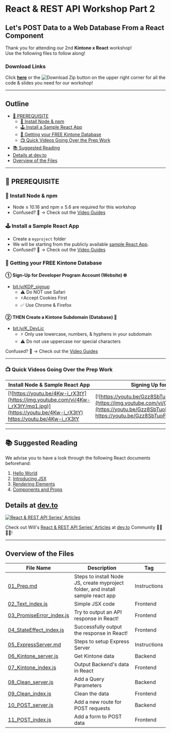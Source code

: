 <!-- 00_React_Workshop_v2.md -->
# React & REST API Workshop Part 2

## Let's POST Data to a Web Database From a React Component

Thank you for attending our 2nd **Kintone x React** workshop!  
Use the following files to follow along!

### Download Links
Click [**here**](https://gist.github.com/ahandsel/556e42aad59ff22604a9042174c556bc/archive/master.zip) or the ![Download Zip](https://user-images.githubusercontent.com/30670749/92357094-3e063e00-f122-11ea-8003-0307587e2c15.png) button on the upper right corner for all the code & slides you need for our workshop!

---

## Outline
  * [📎 PREREQUISITE](#-prerequisite)
    * [💾 Install Node & npm](#-install-node--npm)
    * [🕹️ Install a Sample React App](#️-install-a-sample-react-app)
    * [🚀 Getting your FREE Kintone Database](#-getting-your-free-kintone-database)
    * [📺 Quick Videos Going Over the Prep Work](#-quick-videos-going-over-the-prep-work)
  * [📚 Suggested Reading](#-suggested-reading)
  * [Details at dev.to](#details-at-devto)
  * [Overview of the Files](#overview-of-the-files)

---

## 📎 PREREQUISITE

### 💾 Install Node & npm
  * Node ≥ 10.16 and npm ≥ 5.6 are required for this workshop
  * Confused? 🤔 → Check out the [Video Guides](#-quick-videos-going-over-the-prep-work)

### 🕹️ Install a Sample React App
  * Create a `myproject` folder
  * We will be starting from the publicly available [sample React App](https://create-react-app.dev/).
  * Confused? 🤔 → Check out the [Video Guides](#-quick-videos-going-over-the-prep-work)

### 🚀 Getting your FREE Kintone Database

#### ① Sign-Up for Developer Program Account (Website) 🌐
  * [bit.ly/KDP_signup](https://bit.ly/KDP_signup)
    * ⚠ Do NOT use Safari
    * ⚡Accept Cookies First
    * ✅ Use Chrome & Firefox

#### ② THEN Create a Kintone Subdomain (Database) 📂
  * [bit.ly/K_DevLic](http://bit.ly/K_DevLic)
    * ⚡ Only use lowercase, numbers, & hyphens in your subdomain
    * ⚠ Do not use uppercase nor special characters

Confused? 🤔 → Check out the [Video Guides](#-quick-videos-going-over-the-prep-work)

---

### 📺 Quick Videos Going Over the Prep Work

| Install Node & Sample React App | Signing Up for Kintone |
| ------------------------------- | ---------------------- |
| [![https://youtu.be/4Kw-i_rX3tY](https://img.youtube.com/vi/4Kw-i_rX3tY/mq1.jpg)](https://youtu.be/4Kw-i_rX3tY)  <https://youtu.be/4Kw-i_rX3tY> | [![https://youtu.be/Gzz8SbTuoFg](https://img.youtube.com/vi/Gzz8SbTuoFg/mq1.jpg)](https://youtu.be/Gzz8SbTuoFg)  <https://youtu.be/Gzz8SbTuoFg> |

---

## 📚 Suggested Reading
We advise you to have a look through the following React documents beforehand:
1. [Hello World](https://reactjs.org/docs/hello-world.html)
2. [Introducing JSX](https://reactjs.org/docs/introducing-jsx.html)
3. [Rendering Elements](https://reactjs.org/docs/rendering-elements.html)
4. [Components and Props](https://reactjs.org/docs/components-and-props.html)

## Details at [dev.to](https://dev.to/will_yama/series/11707)

[![React & REST API Series' Articles](https://user-images.githubusercontent.com/30670749/111263228-ddbffe00-8668-11eb-9550-f42944f45c76.png)](https://dev.to/will_yama/series/11707)

Check out Will's [React & REST API Series' Articles](https://dev.to/will_yama/series/11707) at [dev.to](https://dev.to/will_yama/series/11707) Community 👩‍💻👨‍💻!

---

## Overview of the Files

| File Name                | Description                                                                     | Tag          |
| ------------------------ | ------------------------------------------------------------------------------- | ------------ |
| [01_Prep.md](https://gist.github.com/ahandsel/813e642bf36008192708c50a23185935#file-01_prep-md)               | Steps to install Node JS, create myproject folder, and install sample react app | Instructions |
| [02_Text_index.js](https://gist.github.com/ahandsel/813e642bf36008192708c50a23185935#file-02_test_index-js)         | Simple JSX code                                                                 | Frontend     |
| [03_PromiseError_index.js](https://gist.github.com/ahandsel/813e642bf36008192708c50a23185935#file-03_promiseerror_index-js) | Try to output an API response in React!                                         | Frontend     |
| [04_StateEffect_index.js](https://gist.github.com/ahandsel/813e642bf36008192708c50a23185935#file-04_stateeffect_index-js)  | Successfully output the response in React!                                      | Frontend     |
| [05_ExpressServer.md](https://gist.github.com/ahandsel/813e642bf36008192708c50a23185935#file-05_expressserver-md)      | Steps to setup Express Server                                                   | Instructions |
| [06_Kintone_server.js](https://gist.github.com/ahandsel/813e642bf36008192708c50a23185935#file-06_kintone_server-js)     | Get Kintone data                                                                | Backend      |
| [07_Kintone_index.js](https://gist.github.com/ahandsel/813e642bf36008192708c50a23185935#file-07_kintone_index-js)      | Output Backend's data in React                                                  | Frontend     |
| [08_Clean_server.js](https://gist.github.com/ahandsel/813e642bf36008192708c50a23185935#file-08_clean_server-js)       | Add a Query Parameters                                                          | Backend      |
| [09_Clean_index.js](https://gist.github.com/ahandsel/813e642bf36008192708c50a23185935#file-09_clean_index-js)        | Clean the data                                                                  | Frontend     |
| [10_POST_server.js](https://gist.github.com/ahandsel/813e642bf36008192708c50a23185935#file-10_post_server-js)        | Add a new route for POST requests                                               | Backend      |
| [11_POST_index.js](https://gist.github.com/ahandsel/813e642bf36008192708c50a23185935#file-11_post_index-js)         | Add a form to POST data                                                         | Frontend     |
